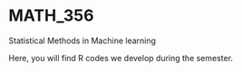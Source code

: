 # MATH_356
Statistical Methods in Machine learning

Here, you will find R codes we develop during the semester. 

